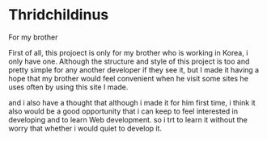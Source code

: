 # Thridchildinus
For my brother 

First of all, this projoect is only for my brother who is working in Korea, i only have one.
Although the structure and style of this project is too and pretty simple for any another developer if they see it,
but I made it having a hope that my brother would feel convenient when he visit some sites he uses often by using this site I made. 

and i also have a thought that although i made it for him first time, i think it also would be a good opportunity that i can keep to feel interested in developing and to learn Web development. 
so i trt to learn it without the worry that whether i would quiet to develop it. 
